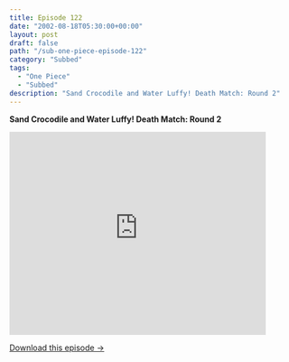 ```yaml
---
title: Episode 122
date: "2002-08-18T05:30:00+00:00"
layout: post
draft: false
path: "/sub-one-piece-episode-122"
category: "Subbed"
tags:
  - "One Piece"
  - "Subbed"
description: "Sand Crocodile and Water Luffy! Death Match: Round 2"
---
```


**Sand Crocodile and Water Luffy! Death Match: Round 2**

<iframe width="640" height="360" src="https://www.rapidvideo.com/e/FXORO5M1MA" frameborder="0" marginwidth=0 marginheight=0 scrolling=no allowfullscreen style="max-width:90%;"></iframe>

<a href="http://ouo.io/qs/eCodkFEQ?s=https://www.rapidvideo.com/d/FXORO5M1MA" class="styled_a">Download this episode →</a>

